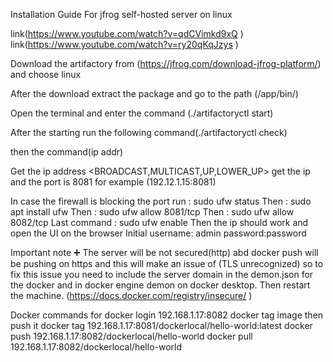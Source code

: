 Installation Guide For jfrog self-hosted server on linux

link(https://www.youtube.com/watch?v=qdCVimkd9xQ )
link(https://www.youtube.com/watch?v=ry20qKqJzys )

Download the artifactory from (https://jfrog.com/download-jfrog-platform/) and choose linux

After the download extract the package and go to the path (/app/bin/)

Open the terminal and enter the command (./artifactoryctl start)

After the starting run the following command(./artifactoryctl check) 

then the command(ip addr)

Get the ip address <BROADCAST,MULTICAST,UP,LOWER_UP> get the ip and the port is 8081 for example (192.12.1.15:8081)

In case the firewall is blocking the port run : sudo ufw status
Then : sudo apt install ufw
Then : sudo ufw allow 8081/tcp
Then : sudo ufw allow 8082/tcp
Last command : sudo ufw enable 
Then the ip should work and open the UI on the browser
Initial username: admin password:password



Important note ➕
The server will be not secured(http) abd docker push will be pushing on https and this will make an issue of (TLS unrecognized) so to fix this issue you need to include the server domain in the demon.json for the docker and in docker engine demon on docker desktop. Then restart the machine. 
(https://docs.docker.com/registry/insecure/ )

Docker commands for
docker login 192.168.1.17:8082
docker tag image then push it
docker tag <imageid> 192.168.1.17:8081/dockerlocal/hello-world:latest
docker push 192.168.1.17:8082/dockerlocal/hello-world
docker pull 192.168.1.17:8082/dockerlocal/hello-world



